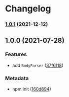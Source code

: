 # Changelog

### [1.0.1](https://github.com/b2broker/body/compare/v1.0.0...v1.0.1) (2021-12-12)

## 1.0.0 (2021-07-28)

### Features

- add `BodyParser` ([37f6f18](https://github.com/b2broker/body/commit/37f6f18aa30572227518708e7f779bc8b5dcb5ea))

### Metadata

- npm init ([160d894](https://github.com/b2broker/body/commit/160d894eb9d92956cd260e4190b33ccdc9d2207b))
